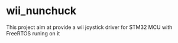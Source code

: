 wii_nunchuck
===========
This project aim at provide a wii joystick driver for STM32 MCU with
FreeRTOS runing on it
